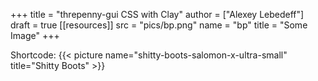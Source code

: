 +++
title = "threpenny-gui CSS with Clay"
author = ["Alexey Lebedeff"]
draft = true
[[resources]]
  src = "pics/bp.png"
  name = "bp"
  title = "Some Image"
+++

Shortcode:
{{< picture name="shitty-boots-salomon-x-ultra-small" title="Shitty Boots" >}}
